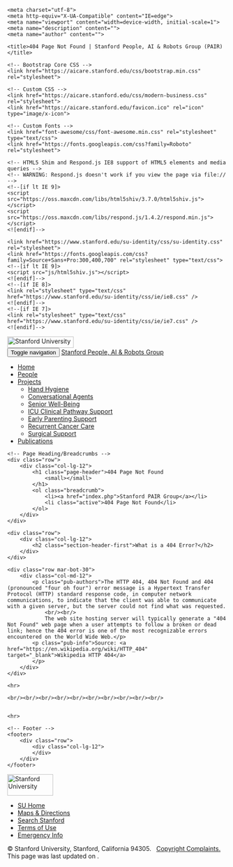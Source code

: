 <!DOCTYPE html>
<html lang="en">

<head>

    <meta charset="utf-8">
    <meta http-equiv="X-UA-Compatible" content="IE=edge">
    <meta name="viewport" content="width=device-width, initial-scale=1">
    <meta name="description" content="">
    <meta name="author" content="">

    <title>404 Page Not Found | Stanford People, AI & Robots Group (PAIR)</title>

    <!-- Bootstrap Core CSS -->
    <link href="https://aicare.stanford.edu/css/bootstrap.min.css" rel="stylesheet">

    <!-- Custom CSS -->
    <link href="https://aicare.stanford.edu/css/modern-business.css" rel="stylesheet">
    <link href="https://aicare.stanford.edu/favicon.ico" rel="icon" type="image/x-icon">

    <!-- Custom Fonts -->
    <link href="font-awesome/css/font-awesome.min.css" rel="stylesheet" type="text/css">
    <link href="https://fonts.googleapis.com/css?family=Roboto" rel="stylesheet">

    <!-- HTML5 Shim and Respond.js IE8 support of HTML5 elements and media queries -->
    <!-- WARNING: Respond.js doesn't work if you view the page via file:// -->
    <!--[if lt IE 9]>
    <script src="https://oss.maxcdn.com/libs/html5shiv/3.7.0/html5shiv.js"></script>
    <script src="https://oss.maxcdn.com/libs/respond.js/1.4.2/respond.min.js"></script>
    <![endif]-->

    <link href="https://www.stanford.edu/su-identity/css/su-identity.css" rel="stylesheet">
    <link href="https://fonts.googleapis.com/css?family=Source+Sans+Pro:300,400,700" rel="stylesheet" type="text/css">
    <!--[if lt IE 9]>
    <script src="js/html5shiv.js"></script>
    <![endif]-->
    <!--[if IE 8]>
    <link rel="stylesheet" type="text/css" href="https://www.stanford.edu/su-identity/css/ie/ie8.css" />
    <![endif]-->
    <!--[if IE 7]>
    <link rel="stylesheet" type="text/css" href="https://www.stanford.edu/su-identity/css/ie/ie7.css" />
    <![endif]-->
</head>

<body>
<!-- Brandbar snippet start -->
<div id="brandbar">
    <div class="container">
        <a href="http://www.stanford.edu">
            <img src="https://www.stanford.edu/su-identity/images/brandbar-stanford-logo@2x.png" alt="Stanford University" width="152" height="26">
        </a>
    </div> <!-- .container end -->
</div> <!-- #brandbar end -->
<!-- Brandbar snippet end -->

<!-- Navigation -->
<nav class="navbar navbar-default" role="navigation">
    <div class="container">
        <!-- Brand and toggle get grouped for better mobile display -->
        <div class="navbar-header">
            <button type="button" class="navbar-toggle" data-toggle="collapse" data-target="#bs-example-navbar-collapse-1">
                <span class="sr-only">Toggle navigation</span>
                <span class="icon-bar"></span>
                <span class="icon-bar"></span>
                <span class="icon-bar"></span>
            </button>
            <a class="navbar-brand" href="https://aicare.stanford.edu/index.php">Stanford People, AI & Robots Group</a>
        </div>
        <!-- Collect the nav links, forms, and other content for toggling -->
        <div class="collapse navbar-collapse" id="bs-example-navbar-collapse-1">
            <ul class="nav navbar-nav navbar-right">
                <li><a href="https://aicare.stanford.edu/index.php">Home</a></li>
                <li><a href="https://aicare.stanford.edu/people.php">People</a></li>
                <li class="dropdown">
                    <a href="#" class="dropdown-toggle" data-toggle="dropdown">Projects <b class="caret"></b></a>
                    <ul class="dropdown-menu">
                        <li class="dropdown-item"><a href="https://aicare.stanford.edu/projects/hand_hygiene/">Hand Hygiene</a></li>
                        <li class="dropdown-item disabled"><a href="#">Conversational Agents</a></li>
                        <li class="dropdown-item"><a href="https://aicare.stanford.edu/projects/senior_care/">Senior Well-Being</a></li>
                        <li class="dropdown-item"><a href="https://aicare.stanford.edu/projects/icu/">ICU Clinical Pathway Support</a></li>
                        <li class="dropdown-item disabled"><a href="#">Early Parenting Support</a></li>
                        <li class="dropdown-item disabled"><a href="#">Recurrent Cancer Care</a></li>
                        <li class="dropdown-item"><a href="https://aicare.stanford.edu/projects/surgical_support">Surgical Support</a></li>
                    </ul>
                </li>
                <li><a href="publications.php">Publications</a></li>
            </ul>
        </div>
        <!-- /.navbar-collapse -->
    </div>
    <!-- /.container -->
</nav>

<!-- Page Content -->
<div class="container">

    <!-- Page Heading/Breadcrumbs -->
    <div class="row">
        <div class="col-lg-12">
            <h1 class="page-header">404 Page Not Found
                <small></small>
            </h1>
            <ol class="breadcrumb">
                <li><a href="index.php">Stanford PAIR Group</a></li>
                <li class="active">404 Page Not Found</li>
            </ol>
        </div>
    </div>

    <div class="row">
        <div class="col-lg-12">
            <h2 class="section-header-first">What is a 404 Error?</h2>
        </div>
    </div>

    <div class="row mar-bot-30">
        <div class="col-md-12">
            <p class="pub-authors">The HTTP 404, 404 Not Found and 404 (pronounced "four oh four") error message is a Hypertext Transfer Protocol (HTTP) standard response code, in computer network communications, to indicate that the client was able to communicate with a given server, but the server could not find what was requested.
                <br/><br/>
                The web site hosting server will typically generate a "404 Not Found" web page when a user attempts to follow a broken or dead link; hence the 404 error is one of the most recognizable errors encountered on the World Wide Web.</p>
            <p class="pub-info">Source: <a href="https://en.wikipedia.org/wiki/HTTP_404" target="_blank">Wikipedia HTTP 404</a>
            </p>
        </div>
    </div>

    <hr>

    <br/><br/><br/><br/><br/><br/><br/><br/><br/><br/>


    <hr>

    <!-- Footer -->
    <footer>
        <div class="row">
            <div class="col-lg-12">
            </div>
        </div>
    </footer>

</div>
<!-- /.container -->

<!-- jQuery -->
<script src="https://aicare.stanford.edu/js/jquery.js"></script>

<!-- Bootstrap Core JavaScript -->
<script src="https://aicare.stanford.edu/js/bootstrap.min.js"></script>

<!-- Global footer snippet start -->
<div id="global-footer">
    <div class="container">
        <div class="row">
            <div id="bottom-logo" class="span2">
                <a href="http://www.stanford.edu">
                    <img src="https://www.stanford.edu/su-identity/images/footer-stanford-logo@2x.png" alt="Stanford University"
                         width="105" height="49"/>
                </a>
            </div>
            <!-- #bottom-logo end -->
            <div id="bottom-text" class="span10">
                <ul>
                    <li class="home"><a href="http://www.stanford.edu">SU Home</a></li>
                    <li class="maps alt"><a href="http://visit.stanford.edu/plan/maps.html">Maps &amp; Directions</a></li>
                    <li class="search-stanford"><a href="http://www.stanford.edu/search/">Search Stanford</a></li>
                    <li class="terms alt"><a href="http://www.stanford.edu/site/terms.html">Terms of Use</a></li>
                    <li class="emergency-info"><a href="http://emergency.stanford.edu">Emergency Info</a></li>
                </ul>
            </div> <!-- .bottom-text end -->
            <div class="clear"></div>
            <p class="copyright vcard">&copy; <span class="fn org">Stanford University</span>, <span class="adr"> <span
                            class="locality">Stanford</span>, <span class="region">California</span> <span
                            class="postal-code">94305</span></span>.&nbsp;&nbsp;
                <span id="copyright-complaint"><a href="https://uit.stanford.edu/security/copyright-infringement" class="copyright-complaint">Copyright Complaints.</a></span>&nbsp;&nbsp;
                <span id="copyright-complaint">This page was last updated on <?php echo date("F d, Y", filemtime("index.php")); ?>.</span>
            </p>
        </div> <!-- .row end -->
    </div> <!-- .container end -->
</div> <!-- global-footer end -->
<!-- Global footer snippet end -->
</body>

</html>
